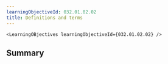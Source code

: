 ```yaml
---
learningObjectiveId: 032.01.02.02
title: Definitions and terms
---
```


```tsx eval
<LearningOBjectives learningObjectiveId={032.01.02.02} />
```

## Summary

